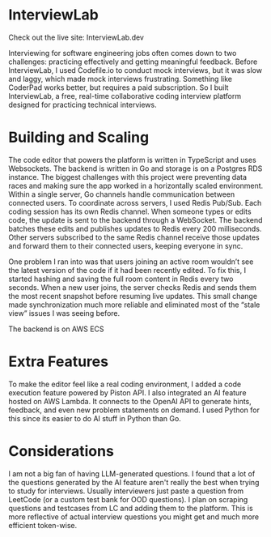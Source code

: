 # InterviewLab
Check out the live site: InterviewLab.dev

Interviewing for software engineering jobs often comes down to two challenges: practicing effectively and getting meaningful feedback. Before InterviewLab, I used Codefile.io to conduct mock interviews, but it was slow and laggy, which made mock interviews frustrating. Something like CoderPad works better, but requires a paid subscription. So I built InterviewLab, a free, real-time collaborative coding interview platform designed for practicing technical interviews.

# Building and Scaling
The code editor that powers the platform is written in TypeScript and uses Websockets. The backend is written in Go and storage is on a Postgres RDS instance. The biggest challenges with this project were preventing data races and making sure the app worked in a horizontally scaled environment. Within a single server, Go channels handle communication between connected users. To coordinate across servers, I used Redis Pub/Sub. Each coding session has its own Redis channel. When someone types or edits code, the update is sent to the backend through a WebSocket. The backend batches these edits and publishes updates to Redis every 200 milliseconds. Other servers subscribed to the same Redis channel receive those updates and forward them to their connected users, keeping everyone in sync.

One problem I ran into was that users joining an active room wouldn’t see the latest version of the code if it had been recently edited. To fix this, I started hashing and saving the full room content in Redis every two seconds. When a new user joins, the server checks Redis and sends them the most recent snapshot before resuming live updates. This small change made synchronization much more reliable and eliminated most of the “stale view” issues I was seeing before.

The backend is on AWS ECS

# Extra Features
To make the editor feel like a real coding environment, I added a code execution feature powered by Piston API. I also integrated an AI feature hosted on AWS Lambda. It connects to the OpenAI API to generate hints, feedback, and even new problem statements on demand. I used Python for this since its easier to do AI stuff in Python than Go.

# Considerations
I am not a big fan of having LLM-generated questions. I found that a lot of the questions generated by the AI feature aren't really the best when trying to study for interviews. Usually interviewers just paste a question from LeetCode (or a custom test bank for OOD questions). I plan on scraping questions and testcases from LC and adding them to the platform. This is more reflective of actual interview questions you might get and much more efficient token-wise. 
